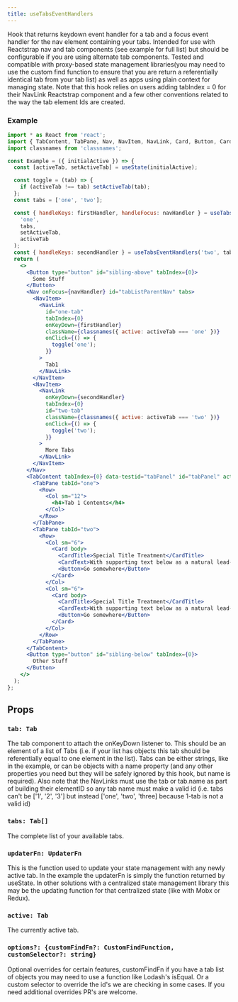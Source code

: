 ```yaml
---
title: useTabsEventHandlers
---
```


Hook that returns keydown event handler for a tab and a focus event handler for the nav element containing your tabs. Intended for use with Reactstrap nav and tab components (see example for full list) but should be configurable if you are using alternate tab components. Tested and compatible with proxy-based state management libraries(you may need to use the custom find function to ensure that you are return a referentially identical tab from your tab list) as well as apps using plain context for managing state. Note that this hook relies on users adding tabIndex = 0 for their NavLink Reactstrap component and a few other conventions related to the way the tab element Ids are created. 

### Example

```jsx
import * as React from 'react';
import { TabContent, TabPane, Nav, NavItem, NavLink, Card, Button, CardTitle, CardText, Row, Col } from 'reactstrap';
import classnames from 'classnames';

const Example = ({ initialActive }) => {
  const [activeTab, setActiveTab] = useState(initialActive);

  const toggle = (tab) => {
    if (activeTab !== tab) setActiveTab(tab);
  };
  const tabs = ['one', 'two'];

  const { handleKeys: firstHandler, handleFocus: navHandler } = useTabsEventHandlers(
    'one',
    tabs,
    setActiveTab,
    activeTab
  );
  const { handleKeys: secondHandler } = useTabsEventHandlers('two', tabs, setActiveTab, activeTab);
  return (
    <>
      <Button type="button" id="sibling-above" tabIndex={0}>
        Some Stuff
      </Button>
      <Nav onFocus={navHandler} id="tabListParentNav" tabs>
        <NavItem>
          <NavLink
            id="one-tab"
            tabIndex={0}
            onKeyDown={firstHandler}
            className={classnames({ active: activeTab === 'one' })}
            onClick={() => {
              toggle('one');
            }}
          >
            Tab1
          </NavLink>
        </NavItem>
        <NavItem>
          <NavLink
            onKeyDown={secondHandler}
            tabIndex={0}
            id="two-tab"
            className={classnames({ active: activeTab === 'two' })}
            onClick={() => {
              toggle('two');
            }}
          >
            More Tabs
          </NavLink>
        </NavItem>
      </Nav>
      <TabContent tabIndex={0} data-testid="tabPanel" id="tabPanel" activeTab={activeTab}>
        <TabPane tabId="one">
          <Row>
            <Col sm="12">
              <h4>Tab 1 Contents</h4>
            </Col>
          </Row>
        </TabPane>
        <TabPane tabId="two">
          <Row>
            <Col sm="6">
              <Card body>
                <CardTitle>Special Title Treatment</CardTitle>
                <CardText>With supporting text below as a natural lead-in to additional content.</CardText>
                <Button>Go somewhere</Button>
              </Card>
            </Col>
            <Col sm="6">
              <Card body>
                <CardTitle>Special Title Treatment</CardTitle>
                <CardText>With supporting text below as a natural lead-in to additional content.</CardText>
                <Button>Go somewhere</Button>
              </Card>
            </Col>
          </Row>
        </TabPane>
      </TabContent>
      <Button type="button" id="sibling-below" tabIndex={0}>
        Other Stuff
      </Button>
    </>
  );
};

```

## Props

### `tab: Tab`

The tab component to attach the onKeyDown listener to. This should be an element of a list of Tabs (i.e. if your list has objects this tab should be referentially equal to one element in the list). Tabs can be either strings, like in the example, or can be objects with a name property (and any other properties you need but they will be safely ignored by this hook, but name is required). Also note that the NavLinks must use the tab or tab.name as part of building their elementID so any tab name must make a valid id (i.e. tabs can't be ['1', '2', '3'] but instead ['one', 'two', 'three] because 1-tab is not a valid id)

### `tabs: Tab[]`

The complete list of your available tabs.


### `updaterFn: UpdaterFn`

This is the function used to update your state management with any newly active tab. In the example the updaterFn is simply the function returned by useState. In other solutions with a centralized state management library this may be the updating function for that centralized state (like with Mobx or Redux).

### `active: Tab`

The currently active tab.

### `options?: {customFindFn?: CustomFindFunction, customSelector?: string}`

Optional overrides for certain features, customFindFn if you have a tab list of objects you may need to use a function like Lodash's isEqual. Or a custom selector to override the id's we are checking in some cases. If you need additional overrides PR's are welcome.